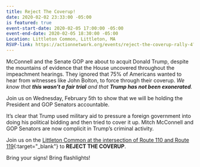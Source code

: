 ```yaml
---
title: Reject The Coverup!
date: 2020-02-02 23:33:00 -05:00
is featured: true
event-start-date: 2020-02-05 17:00:00 -05:00
event-end-date: 2020-02-05 18:30:00 -05:00
Location: Littleton Common, Littleton, MA
RSVP-link: https://actionnetwork.org/events/reject-the-coverup-rally-4?source=direct_link&
---
```


McConnell and the Senate GOP are about to acquit Donald Trump, despite the mountains of evidence that the House uncovered throughout the impeachment hearings. They ignored that 75% of Americans wanted to hear from witnesses like John Bolton, to force through their coverup. *We know that **this wasn’t a fair trial** and that **Trump has not been exonerated**.*

Join us on Wednesday, February 5th to show that we will be holding the President and GOP Senators accountable.

It’s clear that Trump used military aid to pressure a foreign government into doing his political bidding and then tried to cover it up. Mitch McConnell and GOP Senators are now complicit in Trump’s criminal activity.

Join us on the [Littleton Common at the intersection of Route 110 and Route 119](https://www.google.com/maps/place/Littleton\+Common,\+Littleton,\+MA\+01460/@42.5342556,-71.5072573,13z/data=!3m1!4b1!4m5!3m4!1s0x89e396652c7fee6b:0xedd41f26764f132!8m2!3d42.5464502!4d-71.4728765){:target="_blank"} to **REJECT THE COVERUP**.

Bring your signs!  Bring flashlights!